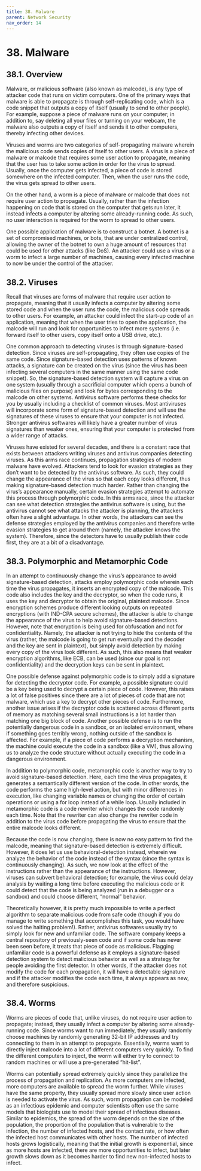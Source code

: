 ```yaml
---
title: 38. Malware
parent: Network Security
nav_order: 14
---
```


# 38. Malware

## 38.1. Overview 

Malware, or malicious software (also known as malcode), is any type of attacker code that runs on victim computers. One of the primary ways that malware is able to propagate is through self-replicating code, which is a code snippet that outputs a copy of itself (usually to send to other people). For example, suppose a piece of malware runs on your computer; in addition to, say deleting all your files or turning on your webcam, the malware also outputs a copy of itself and sends it to other computers, thereby infecting other devices.  

Viruses and worms are two categories of self-propagating malware wherein the malicious code sends copies of itself to other users. A virus is a piece of malware or malcode that requires some user action to propagate, meaning that the user has to take some action in order for the virus to spread. Usually, once the computer gets infected, a piece of code is stored somewhere on the infected computer. Then, when the user runs the code, the virus gets spread to other users. 

On the other hand, a worm is a piece of malware or malcode that does not require user action to propagate. Usually, rather than the infection happening on code that is stored on the computer that gets run later, it instead infects a computer by altering some already-running code. As such, no user interaction is required for the worm to spread to other users. 

One possible application of malware is to construct a botnet. A botnet is a set of compromised machines, or bots, that are under centralized control, allowing the owner of the botnet to own a huge amount of resources that could be used for other attacks (like DoS). An attacker could use a virus or a worm to infect a large number of machines, causing every infected machine to now be under the control of the attacker.


## 38.2. Viruses 

Recall that viruses are forms of malware that require user action to propagate, meaning that it usually infects a computer by altering some stored code and when the user runs the code, the malicious code spreads to other users. For example, an attacker could infect the start-up code of an application, meaning that when the user tries to open the application, the malcode will run and look for opportunities to infect more systems (i.e. forward itself to other users, copy itself onto a USB drive, etc.). 

One common approach to detecting viruses is through signature-based detection. Since viruses are self-propagating, they often use copies of the same code. Since signature-based detection uses patterns of known attacks, a signature can be created on the virus (since the virus has been infecting several computers in the same manner using the same code snippet). So, the signature-based detection system will capture a virus on one system (usually through a sacrificial computer which opens a bunch of malicious files on purpose) and look for bytes corresponding to the malcode on other systems. Antivirus software performs these checks for you by usually including a checklist of common viruses. Most antiviruses will incorporate some form of signature-based detection and will use the signatures of these viruses to ensure that your computer is not infected. Stronger antivirus softwares will likely have a greater number of virus signatures than weaker ones, ensuring that your computer is protected from a wider range of attacks. 

Viruses have existed for several decades, and there is a constant race that exists between attackers writing viruses and antivirus companies detecting viruses. As this arms race continues, propagation strategies of modern malware have evolved. Attackers tend to look for evasion strategies as they don’t want to be detected by the antivirus software. As such, they could change the appearance of the virus so that each copy looks different, thus making signature-based detection much harder. Rather than changing the virus’s appearance manually, certain evasion strategies attempt to automate this process through polymorphic code. In this arms race, since the attacker can see what detection strategies the antivirus software is using, but the antivirus cannot see what attacks the attacker is planning, the attackers often have a slight advantage. In other words, the attackers can see the defense strategies employed by the antivirus companies and therefore write evasion strategies to get around them (namely, the attacker knows the system). Therefore, since the detectors have to usually publish their code first, they are at a bit of a disadvantage.  


## 38.3. Polymorphic and Metamorphic Code

In an attempt to continuously change the virus’s appearance to avoid signature-based detection, attacks employ polymorphic code wherein each time the virus propagates, it inserts an encrypted copy of the malcode. This code also includes the key and the decryptor, so when the code runs, it uses the key and decryptor to obtain the original, plaintext malcode. Since encryption schemes produce different looking outputs on repeated encryptions (with IND-CPA secure schemes), the attacker is able to change the appearance of the virus to help avoid signature-based detections. However, note that encryption is being used for obfuscation and not for confidentiality. Namely, the attacker is not trying to hide the contents of the virus (rather, the malcode is going to get run eventually and the decoder and the key are sent in plaintext), but simply avoid detection by making every copy of the virus look different. As such, this also means that weaker encryption algorithms, like ECB, can be used (since our goal is not confidentiality) and the decryption keys can be sent in plaintext. 

One possible defense against polymorphic code is to simply add a signature for detecting the decryptor code. For example, a possible signature could be a key being used to decrypt a certain piece of code. However, this raises a lot of false positives since there are a lot of pieces of code that are not malware, which use a key to decrypt other pieces of code. Furthermore, another issue arises if the decryptor code is scattered across different parts of memory as matching several small instructions is a lot harder than matching one big block of code. Another possible defense is to run the potentially dangerous code in a sandbox, or an isolated environment, where if something goes terribly wrong, nothing outside of the sandbox is affected. For example, if a piece of code performs a decryption mechanism, the machine could execute the code in a sandbox (like a VM), thus allowing us to analyze the code structure without actually executing the code in a dangerous environment. 

In addition to polymorphic code, metamorphic code is another way to try to avoid signature-based detection. Here, each time the virus propagates, it generates a semantically different version of the code. In other words, the code performs the same high-level action, but with minor differences in execution, like changing variable names or changing the order of certain operations or using a for loop instead of a while loop. Usually included in metamorphic code is a code rewriter which changes the code randomly each time. Note that the rewriter can also change the rewriter code in addition to the virus code before propagating the virus to ensure that the entire malcode looks different. 

Because the code is now changing, there is now no easy pattern to find the malcode, meaning that signature-based detection is extremely difficult. However, it does let us use behavioral-detection instead, wherein we analyze the behavior of the code instead of the syntax (since the syntax is continuously changing). As such, we now look at the effect of the instructions rather than the appearance of the instructions. However, viruses can subvert behavioral detection; for example, the virus could delay analysis by waiting a long time before executing the malicious code or it could detect that the code is being analyzed (run in a debugger or a sandbox) and could choose different, “normal” behavior. 

Theoretically however, it is pretty much impossible to write a perfect algorithm to separate malicious code from safe code (though if you do manage to write something that accomplishes this task, you would have solved the halting problem!). Rather, antivirus softwares usually try to simply look for new and unfamiliar code. The software company keeps a central repository of previously-seen code and if some code has never been seen before, it treats that piece of code as malicious. Flagging unfamiliar code is a powerful defense as it employs a signature-based detection system to detect malicious behavior as well as a strategy for people avoiding the first detector. In other words, if the attacker does not modify the code for each propagation, it will have a detectable signature and if the attacker modifies the code each time, it always appears as new, and therefore suspicious. 


## 38.4. Worms

Worms are pieces of code that, unlike viruses, do not require user action to propagate; instead, they usually infect a computer by altering some already-running code. Since worms want to run immediately, they usually randomly choose machines by randomly generating 32-bit IP addresses and try connecting to them in an attempt to propagate. Essentially, worms want to directly inject malcode into a lot of different computers very quickly. To find the different computers to inject, the worm will either try to connect to random machines or will use a pre-generated “hit-list”. 

Worms can potentially spread extremely quickly since they parallelize the process of propagation and replication. As more computers are infected, more computers are available to spread the worm further. While viruses have the same property, they usually spread more slowly since user action is needed to activate the virus. As such, worm propagation can be modeled as an infectious epidemic and computer scientists often use the same models that biologists use to model their spread of infectious diseases. Similar to epidemics, the spread of the worm depends on the size of the population, the proportion of the population that is vulnerable to the infection, the number of infected hosts, and the contact rate, or how often the infected host communicates with other hosts. The number of infected hosts grows logistically, meaning that the initial growth is exponential, since as more hosts are infected, there are more opportunities to infect, but later growth slows down as it becomes harder to find new non-infected hosts to infect.

